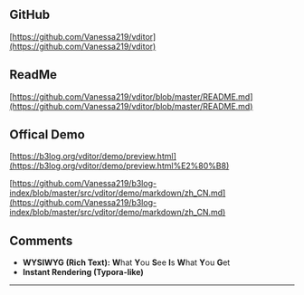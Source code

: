 ## GitHub

[https://github.com/Vanessa219/vditor](https://github.com/Vanessa219/vditor)

## ReadMe

[https://github.com/Vanessa219/vditor/blob/master/README.md](https://github.com/Vanessa219/vditor/blob/master/README.md)

## Offical Demo

[https://b3log.org/vditor/demo/preview.html](https://b3log.org/vditor/demo/preview.html%E2%80%B8)

[https://github.com/Vanessa219/b3log-index/blob/master/src/vditor/demo/markdown/zh_CN.md](https://github.com/Vanessa219/b3log-index/blob/master/src/vditor/demo/markdown/zh_CN.md)

## Comments

- **WYSIWYG (Rich Text):**    **W**hat **Y**ou **S**ee **I**s **W**hat **Y**ou **G**et
- **Instant Rendering (Typora-like)**

---
